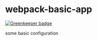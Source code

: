 # webpack-basic-app

[![Greenkeeper badge](https://badges.greenkeeper.io/rudywaltz/webpack-basic-app.svg)](https://greenkeeper.io/)

some basic configuration
